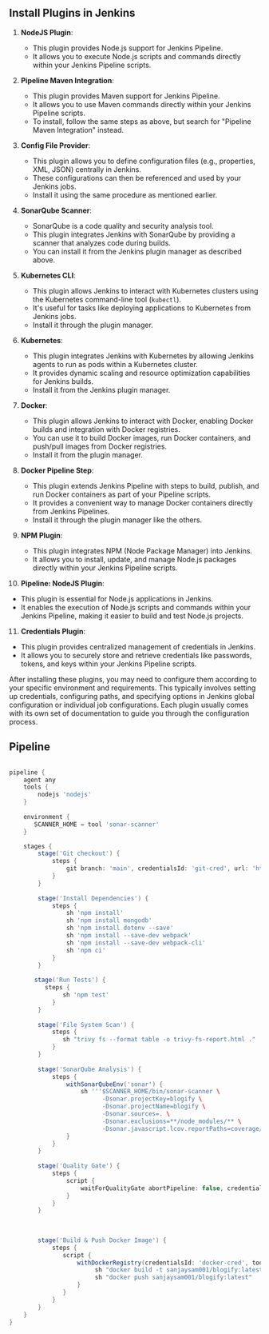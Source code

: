 ## Install Plugins in Jenkins
1. **NodeJS Plugin**:
   - This plugin provides Node.js support for Jenkins Pipeline.
   - It allows you to execute Node.js scripts and commands directly within your Jenkins Pipeline scripts.

2. **Pipeline Maven Integration**:
   - This plugin provides Maven support for Jenkins Pipeline.
   - It allows you to use Maven commands directly within your Jenkins Pipeline scripts.
   - To install, follow the same steps as above, but search for "Pipeline Maven Integration" instead.

3. **Config File Provider**:
   - This plugin allows you to define configuration files (e.g., properties, XML, JSON) centrally in Jenkins.
   - These configurations can then be referenced and used by your Jenkins jobs.
   - Install it using the same procedure as mentioned earlier.

4. **SonarQube Scanner**:
   - SonarQube is a code quality and security analysis tool.
   - This plugin integrates Jenkins with SonarQube by providing a scanner that analyzes code during builds.
   - You can install it from the Jenkins plugin manager as described above.

5. **Kubernetes CLI**:
   - This plugin allows Jenkins to interact with Kubernetes clusters using the Kubernetes command-line tool (`kubectl`).
   - It's useful for tasks like deploying applications to Kubernetes from Jenkins jobs.
   - Install it through the plugin manager.

6. **Kubernetes**:
   - This plugin integrates Jenkins with Kubernetes by allowing Jenkins agents to run as pods within a Kubernetes cluster.
   - It provides dynamic scaling and resource optimization capabilities for Jenkins builds.
   - Install it from the Jenkins plugin manager.

7. **Docker**:
   - This plugin allows Jenkins to interact with Docker, enabling Docker builds and integration with Docker registries.
   - You can use it to build Docker images, run Docker containers, and push/pull images from Docker registries.
   - Install it from the plugin manager.

8. **Docker Pipeline Step**:
   - This plugin extends Jenkins Pipeline with steps to build, publish, and run Docker containers as part of your Pipeline scripts.
   - It provides a convenient way to manage Docker containers directly from Jenkins Pipelines.
   - Install it through the plugin manager like the others.
9. **NPM Plugin**:

   - This plugin integrates NPM (Node Package Manager) into Jenkins.
   - It allows you to install, update, and manage Node.js packages directly within your Jenkins Pipeline scripts.   
10. **Pipeline: NodeJS Plugin**:

  - This plugin is essential for Node.js applications in Jenkins.
  - It enables the execution of Node.js scripts and commands within your Jenkins Pipeline, making it easier to build and test Node.js projects.

11. **Credentials Plugin**:

  - This plugin provides centralized management of credentials in Jenkins.
  - It allows you to securely store and retrieve credentials like passwords, tokens, and keys within your Jenkins Pipeline scripts.

After installing these plugins, you may need to configure them according to your specific environment and requirements. This typically involves setting up credentials, configuring paths, and specifying options in Jenkins global configuration or individual job configurations. Each plugin usually comes with its own set of documentation to guide you through the configuration process.



## Pipeline 

```groovy

pipeline {
    agent any
    tools {
        nodejs 'nodejs'
    }
    
    environment {
       SCANNER_HOME = tool 'sonar-scanner'
    }

    stages {
        stage('Git checkout') {
            steps {
                git branch: 'main', credentialsId: 'git-cred', url: 'https://github.com/sanjaysam001/blogify.git'
            }
        }
        
        stage('Install Dependencies') {
            steps {
                sh 'npm install'
                sh 'npm install mongodb'
                sh 'npm install dotenv --save'
                sh 'npm install --save-dev webpack'
                sh 'npm install --save-dev webpack-cli'
                sh 'npm ci'
            }
        }
        
       stage('Run Tests') {
          steps {
               sh 'npm test'
            }
        }
        
        stage('File System Scan') {
            steps {
               sh "trivy fs --format table -o trivy-fs-report.html ."
            }
        }
        
        stage('SonarQube Analysis') {
            steps {
                withSonarQubeEnv('sonar') {
                    sh '''$SCANNER_HOME/bin/sonar-scanner \
                          -Dsonar.projectKey=blogify \
                          -Dsonar.projectName=blogify \
                          -Dsonar.sources=. \
                          -Dsonar.exclusions=**/node_modules/** \
                          -Dsonar.javascript.lcov.reportPaths=coverage/lcov.info'''
                }
            }
        }
        
        stage('Quality Gate') {
            steps {
                script {
                    waitForQualityGate abortPipeline: false, credentialsId: 'sonar-token' 
                }
            }
        }
        
       
        
        stage('Build & Push Docker Image') {
            steps {
               script {
                   withDockerRegistry(credentialsId: 'docker-cred', toolName: 'docker') {
                        sh "docker build -t sanjaysam001/blogify:latest ."
                        sh "docker push sanjaysam001/blogify:latest"
                   }
               }
            }
        }
    }
}
```